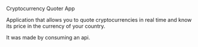 Cryptocurrency Quoter App

Application that allows you to quote cryptocurrencies in real time and know its price in the currency of your country.

It was made by consuming an api.
